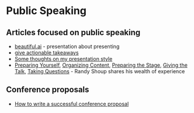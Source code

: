 # Public Speaking

## Articles focused on public speaking
- [beautiful.ai](https://www.beautiful.ai/player/-LiSV45O9K1sE8uv5oMj/On-Presentations) - presentation about presenting
- [give actionable takeaways](https://bridgetkromhout.com/blog/give-actionable-takeaways/)
- [Some thoughts on my presentation style](https://surfingcomplexity.blog/2023/03/25/some-thoughts-on-my-presentation-style/)
- [Preparing Yourself](https://medium.com/@randyshoup/speaking-about-speaking-part-1-preparing-yourself-f3cee2cca52), 
[Organizing Content](https://medium.com/@randyshoup/speaking-about-speaking-part-2-organizing-content-c3b546c3b250),
[Preparing the Stage](https://medium.com/@randyshoup/speaking-about-speaking-part-3-preparing-the-stage-c62b6808249d),
[Giving the Talk](https://medium.com/@randyshoup/speaking-about-speaking-part-4-giving-the-talk-47698258a08d),
[Taking Questions](https://medium.com/@randyshoup/speaking-about-speaking-part-5-taking-questions-46476a57e99c) - Randy Shoup shares his wealth of experience

## Conference proposals
- [How to write a successful conference proposal](https://dave.cheney.net/2017/02/12/how-to-write-a-successful-conference-proposal)
